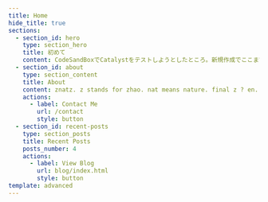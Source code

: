 ```yaml
---
title: Home
hide_title: true
sections:
  - section_id: hero
    type: section_hero
    title: 初めて
    content: CodeSandBoxでCatalystをテストしようとしたところ。新規作成でここまで誘導させた。
  - section_id: about
    type: section_content
    title: About
    content: znatz. z stands for zhao. nat means nature. final z ? en... not sure.
    actions:
      - label: Contact Me
        url: /contact
        style: button
  - section_id: recent-posts
    type: section_posts
    title: Recent Posts
    posts_number: 4
    actions:
      - label: View Blog
        url: blog/index.html
        style: button
template: advanced
---
```

